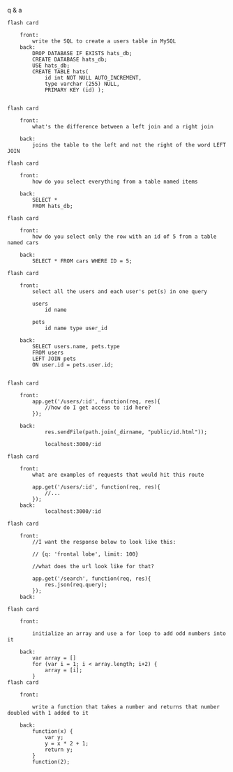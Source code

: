 q & a

	flash card

		front:
			write the SQL to create a users table in MySQL
		back:
			DROP DATABASE IF EXISTS hats_db;
			CREATE DATABASE hats_db;
			USE hats_db;
			CREATE TABLE hats(
				id int NOT NULL AUTO_INCREMENT,
				type varchar (255) NULL,
				PRIMARY KEY (id) );


	flash card

		front:
			what's the difference between a left join and a right join

		back:
			joins the table to the left and not the right of the word LEFT JOIN

	flash card

		front:
			how do you select everything from a table named items

		back:
			SELECT * 
			FROM hats_db;

	flash card

		front:
			how do you select only the row with an id of 5 from a table named cars

		back:
			SELECT * FROM cars WHERE ID = 5;

	flash card

		front:
			select all the users and each user's pet(s) in one query 

			users
				id name

			pets
				id name type user_id

		back:	
			SELECT users.name, pets.type
			FROM users
			LEFT JOIN pets
			ON user.id = pets.user.id;


	flash card

		front:
			app.get('/users/:id', function(req, res){
				//how do I get access to :id here?
			});

		back:
				res.sendFile(path.join(_dirname, "public/id.html"));

				localhost:3000/:id

	flash card

		front:
			what are examples of requests that would hit this route

			app.get('/users/:id', function(req, res){
				//...
			});
		back:
				localhost:3000/:id

	flash card

		front:
			//I want the response below to look like this:

			// {q: 'frontal lobe', limit: 100}

			//what does the url look like for that?

			app.get('/search', function(req, res){
				res.json(req.query);
			});
		back:

	flash card

		front:

			initialize an array and use a for loop to add odd numbers into it

		back:
			var array = []
			for (var i = 1; i < array.length; i+2) {
				array = [i];
			}
	flash card

		front:

			write a function that takes a number and returns that number doubled with 1 added to it

		back:
			function(x) {
				var y;
				y = x * 2 + 1;
				return y;
			}
			function(2);